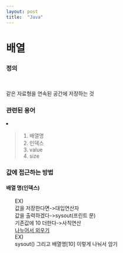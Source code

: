 ```yaml
---
layout: post
title:  "Java"
---
```


# 배열

### 정의

<br>

같은 자료형을 연속된 공간에 저장하는 것

### 관련된 용어

<li>

> 1. 배열명
> 2. 인덱스
> 3. value
> 4. size

</li>

### 값에 접근하는 방법

#### 배열 명(인덱스)

<ol>
  EX)
  <br>
    값을 저장한다면->대입연산자
   <br>
    값을 출력하겠다->sysout(프린트 문)
<br>
    기존값에 10 더한다->사칙연산
 <br>
    <u>나누어서 외우기</u>
<br>
  EX)
<br>
    sysout() 그리고 배열명[10] 이렇게 나눠서 암기

​    </ol>



